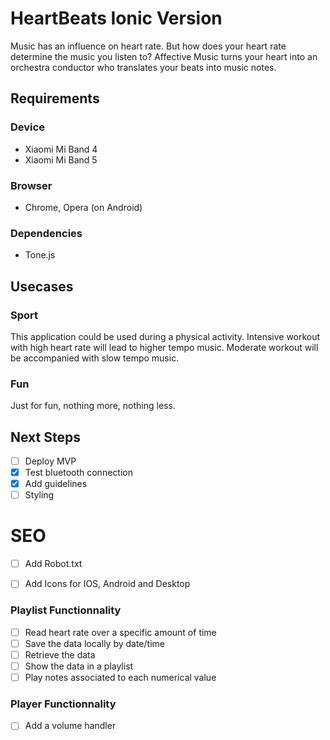 # HeartBeats Ionic Version
Music has an influence on heart rate. But how does your heart rate determine the music you listen to? Affective Music turns your heart into an orchestra conductor who translates your beats into music notes.

## Requirements

### Device
- Xiaomi Mi Band 4 
- Xiaomi Mi Band 5 

### Browser
- Chrome, Opera (on Android)

### Dependencies
- Tone.js

## Usecases

### Sport
This application could be used during a physical activity.
Intensive workout with high heart rate will lead to higher tempo music.
Moderate workout will be accompanied with slow tempo music.

### Fun
Just for fun, nothing more, nothing less.

## Next Steps


- [ ] Deploy MVP 
- [x] Test bluetooth connection
- [x] Add guidelines
- [ ] Styling

# SEO
- [ ] Add Robot.txt
- [ ] Add Icons for IOS, Android and Desktop



### Playlist Functionnality

- [ ] Read heart rate over a specific amount of time
- [ ] Save the data locally by date/time
- [ ] Retrieve the data  
- [ ] Show the data in a playlist 
- [ ] Play notes associated to each numerical value

### Player Functionnality

- [ ] Add a volume handler